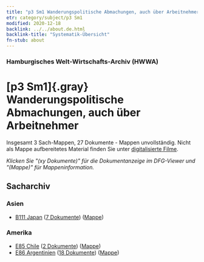 ```yaml
---
title: "p3 Sm1 Wanderungspolitische Abmachungen, auch über Arbeitnehmer"
etr: category/subject/p3 Sm1
modified: 2020-12-18
backlink: ../../about.de.html
backlink-title: "Systematik-Übersicht"
fn-stub: about
---
```


### Hamburgisches Welt-Wirtschafts-Archiv (HWWA)
# [p3 Sm1]{.gray}&#8201; Wanderungspolitische Abmachungen, auch über Arbeitnehmer&#160; 




Insgesamt 3 Sach-Mappen, 27 Dokumente - Mappen unvollständig.
Nicht als Mappe aufbereitetes Material finden Sie unter [digitalisierte Filme](/film/h1_sh).

_Klicken Sie "(xy Dokumente)" für die Dokumentanzeige im DFG-Viewer und "(Mappe)" für Mappeninformation._

## Sacharchiv




### Asien

- [B111 Japan](../../../geo/about.de.html#B111) (<a href="https://dfg-viewer.de/show/?tx_dlf[id]=https://pm20.zbw.eu/mets/sh/1412xx/141272/1459xx/145918/public.mets.de.xml" target="_blank">7 Dokumente</a>) ([Mappe](http://purl.org/pressemappe20/folder/sh/141272,145918))

### Amerika

- [E85 Chile](../../../geo/about.de.html#E85) (<a href="https://dfg-viewer.de/show/?tx_dlf[id]=https://pm20.zbw.eu/mets/sh/1416xx/141691/1459xx/145918/public.mets.de.xml" target="_blank">2 Dokumente</a>) ([Mappe](http://purl.org/pressemappe20/folder/sh/141691,145918))
- [E86 Argentinien](../../../geo/about.de.html#E86) (<a href="https://dfg-viewer.de/show/?tx_dlf[id]=https://pm20.zbw.eu/mets/sh/1416xx/141692/1459xx/145918/public.mets.de.xml" target="_blank">18 Dokumente</a>) ([Mappe](http://purl.org/pressemappe20/folder/sh/141692,145918))


